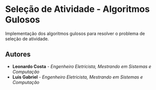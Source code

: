 # Seleção de Atividade - Algoritmos Gulosos

Implementação dos algoritmos gulosos para resolver o problema de seleção de atividade.

## Autores

* **Leonardo Costa** - *Engenheiro Eletricista, Mestrando em Sistemas e Computação*
* **Luis Gabriel** - *Engenheiro Eletricista, Mestrando em Sistemas e Computação*
